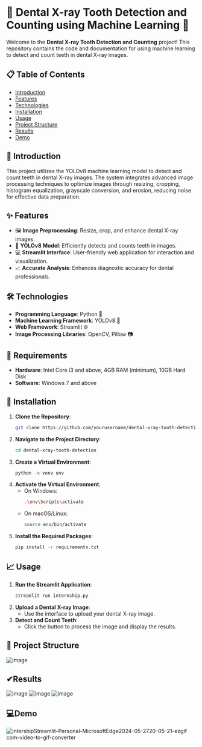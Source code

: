 # 🦷 Dental X-ray Tooth Detection and Counting using Machine Learning 🦷

Welcome to the **Dental X-ray Tooth Detection and Counting** project! This repository contains the code and documentation for using machine learning to detect and count teeth in dental X-ray images. 

## 📋 Table of Contents
- [Introduction](#introduction)
- [Features](#features)
- [Technologies](#technologies)
- [Installation](#installation)
- [Usage](#usage)
- [Project Structure](#project-structure)
- [Results](#results)
- [Demo](#demo)

## 🌟 Introduction
This project utilizes the YOLOv8 machine learning model to detect and count teeth in dental X-ray images. The system integrates advanced image processing techniques to optimize images through resizing, cropping, histogram equalization, grayscale conversion, and erosion, reducing noise for effective data preparation.

## ✨ Features
- 🖼️ **Image Preprocessing**: Resize, crop, and enhance dental X-ray images.
- 🤖 **YOLOv8 Model**: Efficiently detects and counts teeth in images.
- 💻 **Streamlit Interface**: User-friendly web application for interaction and visualization.
- 📈 **Accurate Analysis**: Enhances diagnostic accuracy for dental professionals.

## 🛠️ Technologies
- **Programming Language**: Python 🐍
- **Machine Learning Framework**: YOLOv8 🦾
- **Web Framework**: Streamlit 🌐
- **Image Processing Libraries**: OpenCV, Pillow 📷

## 🛑 Requirements
- **Hardware**: Intel Core i3 and above, 4GB RAM (minimum), 10GB Hard Disk
- **Software**: Windows 7 and above

## 🚀 Installation
1. **Clone the Repository**:
    ```bash
    git clone https://github.com/yourusername/dental-xray-tooth-detection.git
    ```
2. **Navigate to the Project Directory**:
    ```bash
    cd dental-xray-tooth-detection
    ```
3. **Create a Virtual Environment**:
    ```bash
    python -m venv env
    ```
4. **Activate the Virtual Environment**:
    - On Windows:
        ```bash
        .\env\Scripts\activate
        ```
    - On macOS/Linux:
        ```bash
        source env/bin/activate
        ```
5. **Install the Required Packages**:
    ```bash
    pip install -r requirements.txt
    ```

## 📈 Usage
1. **Run the Streamlit Application**:
    ```bash
    streamlit run internship.py
    ```
2. **Upload a Dental X-ray Image**:
    - Use the interface to upload your dental X-ray image.
3. **Detect and Count Teeth**:
    - Click the button to process the image and display the results.

## 📁 Project Structure
![image](https://github.com/Ibrahim-Naseef/Dental-Xray-Tooth-Detection-and-Counting/assets/156147657/b73b732b-ebd3-43fe-a214-81b0e390532b)

## ✔Results
![image](https://github.com/Ibrahim-Naseef/Dental-Xray-Tooth-Detection-and-Counting/assets/156147657/a8ab178c-bb29-4be5-8811-df55519459fb)
![image](https://github.com/Ibrahim-Naseef/Dental-Xray-Tooth-Detection-and-Counting/assets/156147657/427eec93-0a17-49f7-a939-bb751130c5d4)
![image](https://github.com/Ibrahim-Naseef/Dental-Xray-Tooth-Detection-and-Counting/assets/156147657/baefbca5-f20c-44d4-b284-f04bc19d8cc0)

## 💻Demo
![intershipStreamlit-Personal-MicrosoftEdge2024-05-2720-05-21-ezgif com-video-to-gif-converter](https://github.com/Ibrahim-Naseef/Dental-Xray-Tooth-Detection-and-Counting/assets/156147657/f96e3aef-8a34-454f-abe1-08983ce8f770)
